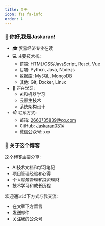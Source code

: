 ```yaml
---
title: 关于
icon: fas fa-info
order: 4
---
```


### 👋 你好,我是Jaskaran!

- 🎓 贸易经济专业在读
- 💻 主要技术栈:
  - 前端: HTML/CSS/JavaScript, React, Vue
  - 后端: Python, Java, Node.js
  - 数据库: MySQL, MongoDB
  - 其他: Git, Docker, Linux
- 🌱 正在学习:
  - AI和机器学习
  - 云原生技术
  - 系统架构设计
- 📫 联系方式:
  - 邮箱: 2663735839@qq.com
  - GitHub: [Jaskaran0314](https://github.com/Jaskaran0314)
  - 微信公众号: xxx

### 🎯 关于这个博客

这个博客主要分享:
- AI技术文档和学习笔记
- 项目管理经验和心得
- 个人财务管理和投资理财
- 技术学习和成长历程

欢迎通过以下方式与我交流:
- 在文章下方留言
- 发送邮件
- 关注我的公众号


